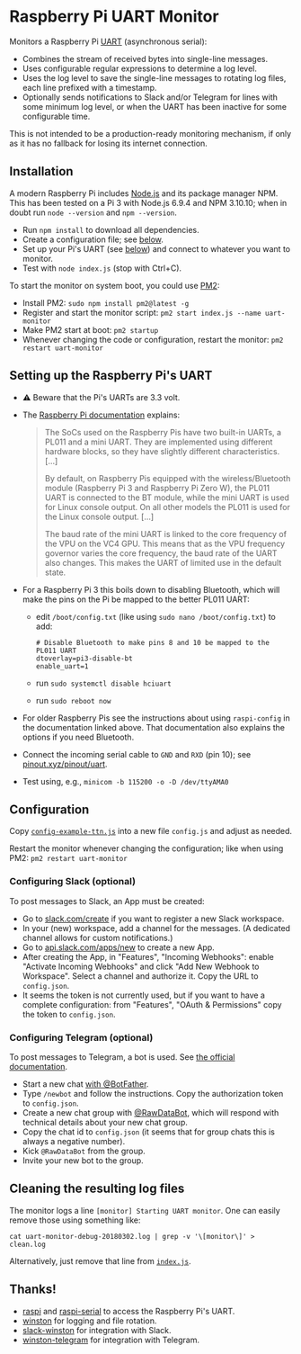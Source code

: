 # Raspberry Pi UART Monitor

Monitors a Raspberry Pi [UART](https://en.wikipedia.org/wiki/Universal_asynchronous_receiver-transmitter) (asynchronous
serial):

- Combines the stream of received bytes into single-line messages.
- Uses configurable regular expressions to determine a log level.
- Uses the log level to save the single-line messages to rotating log files, each line prefixed with a timestamp.
- Optionally sends notifications to Slack and/or Telegram for lines with some minimum log level, or when the UART has
  been inactive for some configurable time.

This is not intended to be a production-ready monitoring mechanism, if only as it has no fallback for losing its
internet connection.


## Installation

A modern Raspberry Pi includes [Node.js](https://nodejs.org/) and its package manager NPM. This has been tested on a
Pi&nbsp;3 with Node.js 6.9.4 and NPM 3.10.10; when in doubt run `node --version` and `npm --version`.

- Run `npm install` to download all dependencies.
- Create a configuration file; see [below](#configuration).
- Set up your Pi's UART (see [below](#setting-up-the-raspberry-pis-uart)) and connect to whatever you want to monitor.
- Test with `node index.js` (stop with Ctrl+C).

To start the monitor on system boot, you could use [PM2](https://pm2.keymetrics.io/):

- Install PM2: `sudo npm install pm2@latest -g`
- Register and start the monitor script: `pm2 start index.js --name uart-monitor`
- Make PM2 start at boot: `pm2 startup`
- Whenever changing the code or configuration, restart the monitor: `pm2 restart uart-monitor`


## Setting up the Raspberry Pi's UART

- :warning: Beware that the Pi's UARTs are 3.3 volt.
- The [Raspberry Pi documentation](https://www.raspberrypi.org/documentation/configuration/uart.md) explains:

  > The SoCs used on the Raspberry Pis have two built-in UARTs, a PL011 and a mini UART. They are implemented using
  > different hardware blocks, so they have slightly different characteristics. \[...\]
  >
  > By default, on Raspberry Pis equipped with the wireless/Bluetooth module (Raspberry Pi 3 and Raspberry Pi Zero W),
  > the PL011 UART is connected to the BT module, while the mini UART is used for Linux console output. On all other
  > models the PL011 is used for the Linux console output. \[...\]
  >
  > The baud rate of the mini UART is linked to the core frequency of the VPU on the VC4 GPU. This means that as the
  > VPU frequency governor varies the core frequency, the baud rate of the UART also changes. This makes the UART of
  > limited use in the default state.

- For a Raspberry Pi 3 this boils down to disabling Bluetooth, which will make the pins on the Pi be mapped to the
  better PL011 UART:
  - edit `/boot/config.txt` (like using `sudo nano /boot/config.txt`) to add:

    ```text
    # Disable Bluetooth to make pins 8 and 10 be mapped to the PL011 UART
    dtoverlay=pi3-disable-bt
    enable_uart=1
    ```

  - run `sudo systemctl disable hciuart`
  - run `sudo reboot now`
- For older Raspberry Pis see the instructions about using `raspi-config` in the documentation linked above. That
  documentation also explains the options if you need Bluetooth.
- Connect the incoming serial cable to `GND` and `RXD` (pin 10); see [pinout.xyz/pinout/uart](https://pinout.xyz/pinout/uart).
- Test using, e.g., `minicom -b 115200 -o -D /dev/ttyAMA0`


## Configuration

Copy [`config-example-ttn.js`](./config-example-ttn.js) into a new file `config.js` and adjust as needed.

Restart the monitor whenever changing the configuration; like when using PM2: `pm2 restart uart-monitor`

### Configuring Slack (optional)

To post messages to Slack, an App must be created:

- Go to [slack.com/create](https://slack.com/create) if you want to register a new Slack workspace.
- In your (new) workspace, add a channel for the messages. (A dedicated channel allows for custom notifications.)
- Go to [api.slack.com/apps/new](https://api.slack.com/apps/new) to create a new App.
- After creating the App, in "Features", "Incoming Webhooks": enable "Activate Incoming Webhooks" and click 
  "Add New Webhook to Workspace". Select a channel and authorize it. Copy the URL to `config.json`.
- It seems the token is not currently used, but if you want to have a complete configuration: from "Features",
  "OAuth & Permissions" copy the token to `config.json`.
 

### Configuring Telegram (optional)

To post messages to Telegram, a bot is used. See [the official documentation](https://core.telegram.org/bots).

- Start a new chat [with @BotFather](https://telegram.me/BotFather).
- Type `/newbot` and follow the instructions. Copy the authorization token to `config.json`.
- Create a new chat group with [@RawDataBot](https://telegram.me/rawdatabot), which will respond with technical
  details about your new chat group.
- Copy the chat id to `config.json` (it seems that for group chats this is always a negative number).
- Kick `@RawDataBot` from the group.
- Invite your new bot to the group.


## Cleaning the resulting log files

The monitor logs a line `[monitor] Starting UART monitor`. One can easily remove those using something like:

```text
cat uart-monitor-debug-20180302.log | grep -v '\[monitor\]' > clean.log
```

Alternatively, just remove that line from [`index.js`](./index.js).

## Thanks!

- [raspi](https://www.npmjs.com/package/raspi) and [raspi-serial](https://www.npmjs.com/package/raspi-serial) to access
  the Raspberry Pi's UART.
- [winston](https://github.com/winstonjs) for logging and file rotation.
- [slack-winston](https://www.npmjs.com/package/slack-winston) for integration with Slack.
- [winston-telegram](https://www.npmjs.com/package/winston-telegram) for integration with Telegram.
